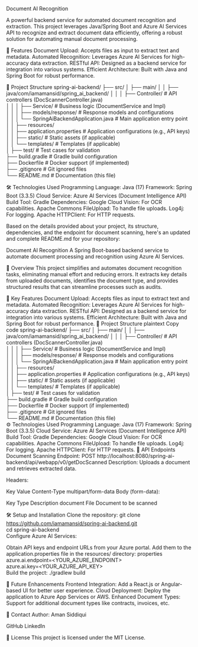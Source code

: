 Document AI Recognition

A powerful backend service for automated document recognition and extraction.
This project leverages Java/Spring Boot and Azure AI Services API to recognize and extract document data efficiently, offering a robust solution for automating manual document processing.

🚀 Features
Document Upload: Accepts files as input to extract text and metadata.
Automated Recognition: Leverages Azure AI Services for high-accuracy data extraction.
RESTful API: Designed as a backend service for integration into various systems.
Efficient Architecture: Built with Java and Spring Boot for robust performance.

📂 Project Structure
spring-ai-backend/
├── src/
│   ├── main/
│   │   ├── java/com/iamamansid/spring_ai_backend/
│   │   │   ├── Controller/           # API controllers (DocScannerController.java)  
│   │   │   ├── Service/              # Business logic (DocumentService and Impl)  
│   │   │   ├── models/response/      # Response models and configurations  
│   │   │   └── SpringAiBackendApplication.java  # Main application entry point  
│   │   ├── resources/  
│   │       ├── application.properties  # Application configurations (e.g., API keys)  
│   │       ├── static/                # Static assets (if applicable)  
│   │       └── templates/             # Templates (if applicable)  
│   ├── test/                          # Test cases for validation  
├── build.gradle                       # Gradle build configuration  
├── Dockerfile                         # Docker support (if implemented)  
├── .gitignore                         # Git ignored files  
└── README.md                          # Documentation (this file)  


🛠️ Technologies Used
Programming Language: Java (17)
Framework: Spring Boot (3.3.5)
Cloud Service: Azure AI Services (Document Intelligence API)
Build Tool: Gradle
Dependencies:
Google Cloud Vision: For OCR capabilities.
Apache Commons FileUpload: To handle file uploads.
Log4j: For logging.
Apache HTTPClient: For HTTP requests.


Based on the details provided about your project, its structure, dependencies, and the endpoint for document scanning, here's an updated and complete README.md for your repository:

Document AI Recognition
A Spring Boot-based backend service to automate document processing and recognition using Azure AI Services.

📖 Overview
This project simplifies and automates document recognition tasks, eliminating manual effort and reducing errors. It extracts key details from uploaded documents, identifies the document type, and provides structured results that can streamline processes such as audits.

🚀 Key Features
Document Upload: Accepts files as input to extract text and metadata.
Automated Recognition: Leverages Azure AI Services for high-accuracy data extraction.
RESTful API: Designed as a backend service for integration into various systems.
Efficient Architecture: Built with Java and Spring Boot for robust performance.
📂 Project Structure
plaintext
Copy code
spring-ai-backend/
├── src/
│   ├── main/
│   │   ├── java/com/iamamansid/spring_ai_backend/
│   │   │   ├── Controller/           # API controllers (DocScannerController.java)  
│   │   │   ├── Service/              # Business logic (DocumentService and Impl)  
│   │   │   ├── models/response/      # Response models and configurations  
│   │   │   └── SpringAiBackendApplication.java  # Main application entry point  
│   │   ├── resources/  
│   │       ├── application.properties  # Application configurations (e.g., API keys)  
│   │       ├── static/                # Static assets (if applicable)  
│   │       └── templates/             # Templates (if applicable)  
│   ├── test/                          # Test cases for validation  
├── build.gradle                       # Gradle build configuration  
├── Dockerfile                         # Docker support (if implemented)  
├── .gitignore                         # Git ignored files  
└── README.md                          # Documentation (this file)  
⚙️ Technologies Used
Programming Language: Java (17)
Framework: Spring Boot (3.3.5)
Cloud Service: Azure AI Services (Document Intelligence API)
Build Tool: Gradle
Dependencies:
Google Cloud Vision: For OCR capabilities.
Apache Commons FileUpload: To handle file uploads.
Log4j: For logging.
Apache HTTPClient: For HTTP requests.
📜 API Endpoints
Document Scanning
Endpoint: POST http://localhost:8080/spring-ai-backend/api/webapp/v0/getDocScanned
Description:
Uploads a document and retrieves extracted data.

Headers:

Key	Value
Content-Type	multipart/form-data
Body (form-data):

Key	Type	Description
document	File	Document to be scanned

🛠️ Setup and Installation
Clone the repository:
git clone https://github.com/iamamansid/spring-ai-backend.git  
cd spring-ai-backend  
Configure Azure AI Services:

Obtain API keys and endpoint URLs from your Azure portal.
Add them to the application.properties file in the resources/ directory:
properties
azure.ai.endpoint=<YOUR_AZURE_ENDPOINT>  
azure.ai.key=<YOUR_AZURE_API_KEY>  
Build the project:
./gradlew build  

🌟 Future Enhancements
Frontend Integration: Add a React.js or Angular-based UI for better user experience.
Cloud Deployment: Deploy the application to Azure App Services or AWS.
Enhanced Document Types: Support for additional document types like contracts, invoices, etc.

📧 Contact
Author: Aman Siddiqui

GitHub
LinkedIn

📄 License
This project is licensed under the MIT License.
